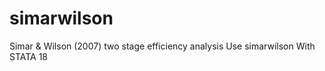 # simarwilson
Simar &amp; Wilson (2007) two stage efficiency analysis Use simarwilson With STATA 18
